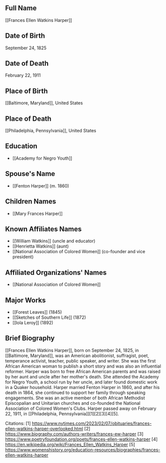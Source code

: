## Full Name
[[Frances Ellen Watkins Harper]]

## Date of Birth
September 24, 1825

## Date of Death
February 22, 1911

## Place of Birth
[[Baltimore, Maryland]], United States

## Place of Death
[[Philadelphia, Pennsylvania]], United States

## Education
- [[Academy for Negro Youth]]

## Spouse's Name
- [[Fenton Harper]] (m. 1860)

## Children Names
- [[Mary Frances Harper]]

## Known Affiliates Names
- [[William Watkins]] (uncle and educator)
- [[Henrietta Watkins]] (aunt)
- [[National Association of Colored Women]] (co-founder and vice president)

## Affiliated Organizations' Names
- [[National Association of Colored Women]]

## Major Works
- [[Forest Leaves]] (1845)
- [[Sketches of Southern Life]] (1872)
- [[Iola Leroy]] (1892)

## Brief Biography
[[Frances Ellen Watkins Harper]], born on September 24, 1825, in [[Baltimore, Maryland]], was an American abolitionist, suffragist, poet, temperance activist, teacher, public speaker, and writer. She was the first African American woman to publish a short story and was also an influential reformer. Harper was born to free African American parents and was raised by her aunt and uncle after her mother's death. She attended the Academy for Negro Youth, a school run by her uncle, and later found domestic work in a Quaker household. Harper married Fenton Harper in 1860, and after his death in 1864, she continued to support her family through speaking engagements. She was an active member of both African Methodist Episcopalian and Unitarian churches and co-founded the National Association of Colored Women's Clubs. Harper passed away on February 22, 1911, in [[Philadelphia, Pennsylvania]][1][2][3][4][5].

Citations:
[1] https://www.nytimes.com/2023/02/07/obituaries/frances-ellen-watkins-harper-overlooked.html
[2] https://www.biography.com/authors-writers/frances-ew-harper
[3] https://www.poetryfoundation.org/poets/frances-ellen-watkins-harper
[4] https://en.wikipedia.org/wiki/Frances_Ellen_Watkins_Harper
[5] https://www.womenshistory.org/education-resources/biographies/frances-ellen-watkins-harper